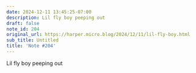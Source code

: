 ```yaml
---
date: 2024-12-11 13:45:25-07:00
description: Lil fly boy peeping out
draft: false
note_id: 204
original_url: https://harper.micro.blog/2024/12/11/lil-fly-boy.html
sub_title: Untitled
title: 'Note #204'
---
```


Lil fly boy peeping out